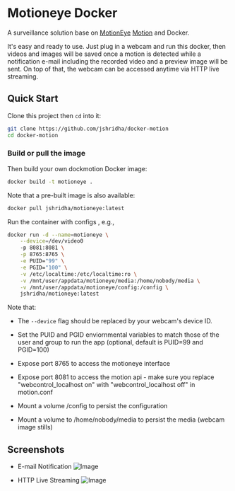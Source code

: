 # Motioneye Docker

A surveillance solution base on
[MotionEye](https://github.com/ccrisan/motioneye)
[Motion](https://github.com/Mr-Dave/motion) and Docker.


It's easy and ready to use. Just plug in a webcam and run this docker, then
videos and images will be saved once a motion is detected while a notification
e-mail including the recorded video and a preview image will be sent. On top of
that, the webcam can be accessed anytime via HTTP live streaming.

## Quick Start

Clone this project then `cd` into it:
```bash
git clone https://github.com/jshridha/docker-motion
cd docker-motion
```

### Build or pull the image

Then build your own dockmotion Docker image:
```bash
docker build -t motioneye .
```

Note that a pre-built image is also available:
```bash
docker pull jshridha/motioneye:latest
```

Run the container with configs , e.g.,
```bash
docker run -d --name=motioneye \
    --device=/dev/video0
    -p 8081:8081 \
    -p 8765:8765 \
    -e PUID="99" \
    -e PGID="100" \
    -v /etc/localtime:/etc/localtime:ro \
    -v /mnt/user/appdata/motioneye/media:/home/nobody/media \
    -v /mnt/user/appdata/motioneye/config:/config \
    jshridha/motioneye:latest
```

Note that:
  - The `--device` flag should be replaced by your webcam's device ID.
  - Set the PUID and PGID enviornmental variables to match those of the user and group to run the app (optional, default is PUID=99 and PGID=100)
  - Expose port 8765 to access the motioneye interface
  - Expose port 8081 to access the motion api - make sure you replace "webcontrol_localhost on" with  "webcontrol_localhost off" in motion.conf

  - Mount a volume /config to persist the configuration
  - Mount a volume to /home/nobody/media to persist the media (webcam image stills)

## Screenshots

- E-mail Notification
![Image](.screenshots/scrot1.jpg?raw=true)

- HTTP Live Streaming
![Image](.screenshots/scrot2.jpg?raw=true)

